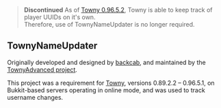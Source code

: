 > **Discontinued**
> As of [Towny 0.96.5.2](), Towny is able to keep track of player UUIDs on it's own.  
> Therefore, use of TownyNameUpdater is no longer required.

## TownyNameUpdater
Originally developed and designed by [backcab](https://github.com/xf57212/TownyNameUpdater), and maintained by the [TownyAdvanced project](https://github.com/TownyAdvanced).

This project was a requirement for [Towny](https://github.com/TownyAdvanced/Towny), versions 0.89.2.2 &ndash; 0.96.5.1, on Bukkit-based servers operating in online mode, and was used to track username changes.

